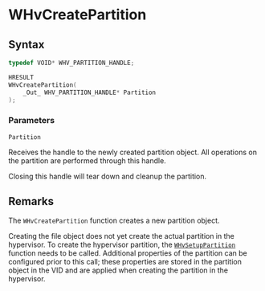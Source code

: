 # WHvCreatePartition

## Syntax

```C
typedef VOID* WHV_PARTITION_HANDLE;

HRESULT
WHvCreatePartition(
    _Out_ WHV_PARTITION_HANDLE* Partition
);
```

### Parameters

`Partition`

Receives the handle to the newly created partition object. All operations on the partition are performed through this handle.

Closing this handle will tear down and cleanup the partition.
  

## Remarks

The `WHvCreatePartition` function creates a new partition object.

Creating the file object does not yet create the actual partition in the hypervisor. To create the hypervisor partition, the [`WHvSetupPartition`](WhvSetupPartition.md) function needs to be called. Additional properties of the partition can be configured prior to this call; these properties are stored in the partition object in the VID and are applied when creating the partition in the hypervisor.
